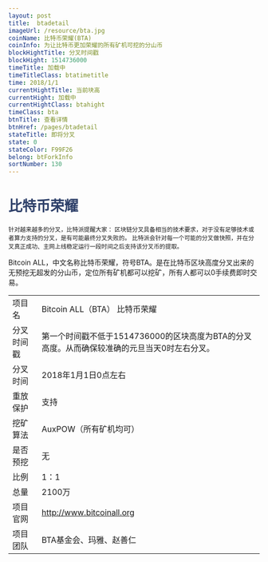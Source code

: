 ```yaml
---
layout: post
title:  btadetail
imageUrl: /resource/bta.jpg
coinName: 比特币荣耀(BTA)
coinInfo: 为让比特币更加荣耀的所有矿机可挖的分山币
blockHightTitle: 分叉时间戳
blockHight: 1514736000
timeTitle: 加载中
timeTitleClass: btatimetitle
time: 2018/1/1
currentHightTitle: 当前块高
currentHight: 加载中
currentHightClass: btahight
timeClass: bta
btnTitle: 查看详情
btnHref: /pages/btadetail
stateTitle: 即将分叉
state: 0
stateColor: F99F26
belong: btForkInfo
sortNumber: 130
---
```

<h1 style="color: #2F416A">比特币荣耀</h1>
<small>针对越来越多的分叉，比特派提醒大家：
       区块链分叉具备相当的技术要求，对于没有足够技术或者算力支持的分叉，是有可能最终分叉失败的。
       比特派会针对每一个可能的分叉做快照，并在分叉真正成功、主网上线稳定运行一段时间之后支持该分叉币的提取。
</small>
<p>Bitcoin ALL，中文名称比特币荣耀，符号BTA。是在比特币区块高度分叉出来的无预挖无超发的分山币，定位所有矿机都可以挖矿，所有人都可以0手续费即时交易。
</p>
<table class="center">
  <tbody>
    <tr>
        <td class="tablehalf">项目名</td>
        <td class="tablehalf">Bitcoin ALL（BTA） 比特币荣耀</td>
    </tr>
    <tr>
        <td>分叉时间戳</td>
        <td>第一个时间戳不低于1514736000的区块高度为BTA的分叉高度。从而确保较准确的元旦当天0时左右分叉。</td>
    </tr>
    <tr>
        <td>分叉时间</td>
        <td>2018年1月1日0点左右</td>
    </tr>
    <tr>
        <td>重放保护</td>
        <td>支持</td>
    </tr>
    <tr>
        <td>挖矿算法</td>
        <td>AuxPOW（所有矿机均可）</td>
    </tr>
    <tr>
        <td>是否预挖</td>
        <td>无</td>
    </tr>
    <tr>
        <td>比例</td>
        <td>1：1</td>
    </tr>
    <tr>
        <td>总量</td>
        <td>2100万</td>
    </tr>
    <tr>
        <td>项目官网</td>
        <td><a href="http://www.bitcoinall.org/" target="_blank">http://www.bitcoinall.org</a></td>
    </tr>
    <tr>
        <td>项目团队</td>
        <td>BTA基金会、玛雅、赵善仁</td>
    </tr>
  </tbody>
</table>